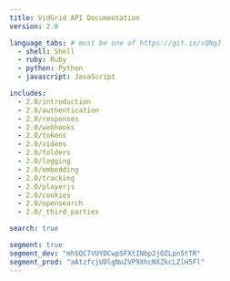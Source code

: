 ```yaml
---
title: VidGrid API Documentation
version: 2.0

language_tabs: # must be one of https://git.io/vQNgJ
  - shell: Shell
  - ruby: Ruby
  - python: Python
  - javascript: JavaScript

includes:
  - 2.0/introduction
  - 2.0/authentication
  - 2.0/responses
  - 2.0/webhooks
  - 2.0/tokens
  - 2.0/videos
  - 2.0/folders
  - 2.0/logging
  - 2.0/embedding
  - 2.0/tracking
  - 2.0/playerjs
  - 2.0/cookies
  - 2.0/opensearch
  - 2.0/_third_parties

search: true

segment: true
segment_dev: "mhSQC7VUYDCwpSFXtINbp2jOZLpn5tTR"
segment_prod: "aAtzfcjUDlgNu2VP9XhcNXZkcLZlH5Fl"
---
```

